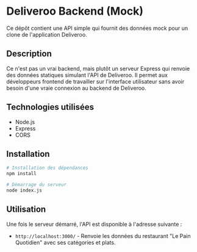 # Deliveroo Backend (Mock)

Ce dépôt contient une API simple qui fournit des données mock pour un clone de l'application Deliveroo.

## Description

Ce n'est pas un vrai backend, mais plutôt un serveur Express qui renvoie des données statiques simulant l'API de Deliveroo. Il permet aux développeurs frontend de travailler sur l'interface utilisateur sans avoir besoin d'une vraie connexion au backend de Deliveroo.

## Technologies utilisées

- Node.js
- Express
- CORS

## Installation

```bash
# Installation des dépendances
npm install

# Démarrage du serveur
node index.js
```

## Utilisation

Une fois le serveur démarré, l'API est disponible à l'adresse suivante :

- `http://localhost:3000/` - Renvoie les données du restaurant "Le Pain Quotidien" avec ses catégories et plats.
